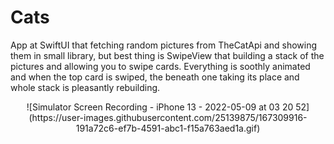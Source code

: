 # Cats
App at SwiftUI that fetching random pictures from TheCatApi and showing them in small library, but best thing is SwipeView that building a stack of the pictures and allowing you to swipe cards. Everything is soothly animated and when the top card is swiped, the beneath one taking its place and whole stack is pleasantly rebuilding.
<p align="center">
![Simulator Screen Recording - iPhone 13 - 2022-05-09 at 03 20 52](https://user-images.githubusercontent.com/25139875/167309916-191a72c6-ef7b-4591-abc1-f15a763aed1a.gif)
</p>
